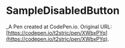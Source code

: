 # SampleDisabledButton
 _A Pen created at CodePen.io. Original URL: [https://codepen.io/t2stric/pen/XWbxPYq](https://codepen.io/t2stric/pen/XWbxPYq).

 